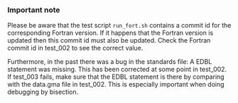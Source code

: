 ### Important note

Please be aware that the test script `run_fort.sh`
contains a commit id for the corresponding Fortran
version. If it happens that the Fortran version is
updated then this commit id must also be updated.
Check the Fortran commit id in test_002 to see the
correct value.

Furthermore, in the past there was a bug in the
standards file: A EDBL statement was missing.
This has been corrected at some point in test_002.
If test_003 fails, make sure that the EDBL statement
is there by comparing with the data.gma file in
test_002. This is especially important when doing
debugging by bisection.


